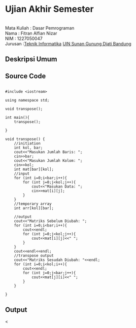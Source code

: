 # Ujian Akhir Semester 
<br>Mata Kuliah 	: Dasar Pemrograman
<br> Nama		: Fitran Alfian Nizar
<br>NIM		:	 1227050047
<br>Jurusan		:[Teknik Informatika](http://if.uinsgd.ac.id/) [UIN Sunan Gunung Djati Bandung](https://uinsgd.ac.id/) 

## Deskripsi Umum

## Source Code

```

#include <iostream>

using namespace std;

void transpose();

int main(){
	transpose();
	
}

void transpose() {
	//initiation
	int kol, bar;
	cout<<"Masukan Jumlah Baris: ";
	cin>>bar;
	cout<<"Masukan Jumlah Kolom: ";
	cin>>kol;
	int mat[bar][kol];
	//input
	for (int i=0;i<bar;i++){
		for (int j=0;j<kol;j++){
			cout<<"Masukan Data: ";
			cin>>mat[i][j];
		}
	}
	//temporary array
	int arr[kol][bar];
	
	//output
	cout<<"Matriks Sebelum Diubah: ";
	for (int i=0;i<bar;i++){
		cout<<endl;
		for (int j=0;j<kol;j++){
			cout<<mat[i][j]<<" ";
		}
	}
	cout<<endl<<endl;
	//transpose output
	cout<<"Matriks Sesudah Diubah: "<<endl;
	for (int i=0;i<kol;i++){
		cout<<endl;
		for (int j=0;j<bar;j++){
			cout<<mat[j][i]<<" ";
		}
	}
	
}

```

## Output
<
